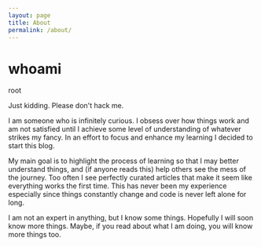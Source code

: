 ```yaml
---
layout: page
title: About
permalink: /about/
---
```


# whoami

root

Just kidding. Please don't hack me.

I am someone who is infinitely curious. I obsess over how things work and am not satisfied until I achieve some level of understanding of whatever strikes my fancy. In an effort to focus and enhance my learning I decided to start this blog.

My main goal is to highlight the process of learning so that I may better understand things, and (if anyone reads this) help others see the mess of the journey. Too often I see perfectly curated articles that make it seem like everything works the first time. This has never been my experience especially since things constantly change and code is never left alone for long. 

I am not an expert in anything, but I know some things. Hopefully I will soon know more things. Maybe, if you read about what I am doing, you will know more things too. 


